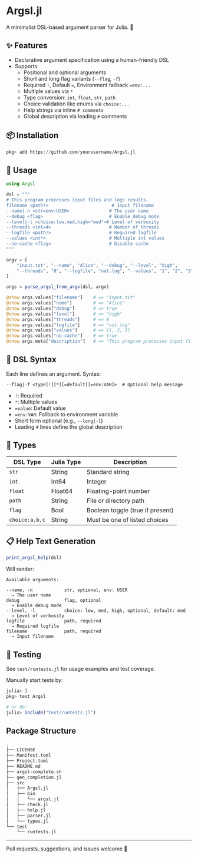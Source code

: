 # Argsl.jl

A minimalist DSL-based argument parser for Julia. 🧩

## ✨ Features

- Declarative argument specification using a human-friendly DSL
- Supports:
  - Positional and optional arguments
  - Short and long flag variants (`--flag`, `-f`)
  - Required `!`, Default `=`, Environment fallback `=env:...`
  - Multiple values via `*`
  - Type conversion: `int`, `float`, `str`, `path`
  - Choice validation like enums via `choice:...`
  - Help strings via inline `# comments`
  - Global description via leading `#` comments

## 📦 Installation

```julia
pkg> add https://github.com/yourusername/Argsl.jl
```

## 🚀 Usage

```julia
using Argsl

dsl = """
# This program processes input files and logs results.
filename <path!>                        # Input filename
--name|-n <str=env:USER>               # The user name
--debug <flag>                         # Enable debug mode
--level|-l <choice:low,med,high="med"># Level of verbosity
--threads <int=4>                      # Number of threads
--logfile <path!>                      # Required logfile
--values <int*>                        # Multiple int values
--no-cache <flag>                      # Disable cache
"""

argv = [
    "input.txt", "--name", "Alice", "--debug", "--level", "high",
    "--threads", "8", "--logfile", "out.log", "--values", "1", "2", "3", "--no-cache"
]

args = parse_argsl_from_argv(dsl, argv)

@show args.values["filename"]    # => "input.txt"
@show args.values["name"]        # => "Alice"
@show args.values["debug"]       # => true
@show args.values["level"]       # => "high"
@show args.values["threads"]     # => 8
@show args.values["logfile"]     # => "out.log"
@show args.values["values"]      # => [1, 2, 3]
@show args.values["no-cache"]    # => true
@show args.meta["description"]   # => "This program processes input files and logs results."
```

## 📄 DSL Syntax

Each line defines an argument. Syntax:

```
--flag|-f <type[!][*][=default][=env:VAR]>  # Optional help message
```

- `!`: Required
- `*`: Multiple values
- `=value`: Default value
- `=env:VAR`: Fallback to environment variable
- Short form optional (e.g., `--long|-l`)
- Leading `#` lines define the global description

## 🧠 Types

| DSL Type        | Julia Type | Description                      |
|-----------------|------------|----------------------------------|
| `str`           | String     | Standard string                  |
| `int`           | Int64      | Integer                          |
| `float`         | Float64    | Floating-point number            |
| `path`          | String     | File or directory path           |
| `flag`          | Bool       | Boolean toggle (true if present) |
| `choice:a,b,c`  | String     | Must be one of listed choices    |

## 📋 Help Text Generation

```julia
print_argsl_help(dsl)
```

Will render:

```
Available arguments:

--name, -n            str, optional, env: USER
  → The user name
debug                 flag, optional
  → Enable debug mode
--level, -l           choice: low, med, high, optional, default: med
  → Level of verbosity
logfile               path, required
  → Required logfile
filename              path, required
  → Input filename
```

## 🧪 Testing

See `test/runtests.jl` for usage examples and test coverage.


Manually start tests by:

```julia
julia> ]
pkg> test Argsl

# or do:
julis> include("test/runtests.jl")
```

## Package Structure

```bash
.
├── LICENSE
├── Manifest.toml
├── Project.toml
├── README.md
├── argsl-complete.sh
├── gen_completion.jl
├── src
│   ├── Argsl.jl
│   ├── bin
│   │   └── argsl.jl
│   ├── check.jl
│   ├── help.jl
│   ├── parser.jl
│   └── types.jl
└── test
    └── runtests.jl
```

---

Pull requests, suggestions, and issues welcome 🙌
